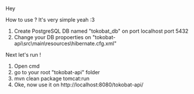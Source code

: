 Hey

How to use ? It's very simple yeah :3

1. Create PostgreSQL DB named "tokobat_db" on port localhost port 5432
2. Change your DB propoerties on "tokobat-api\src\main\resources\hibernate.cfg.xml"

Next let's run !

1. Open cmd
2. go to your root "tokobat-api" folder
3. mvn clean package tomcat:run
4. Oke, now use it on http://localhost:8080/tokobat-api/